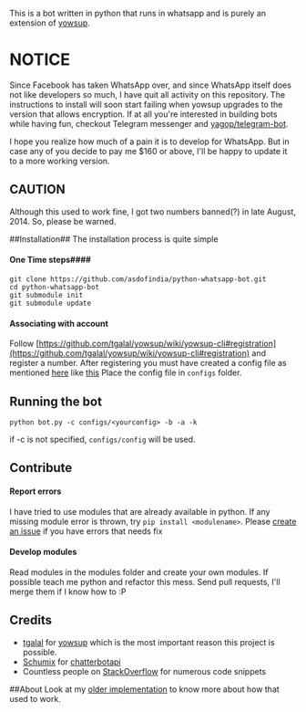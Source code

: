 This is a bot written in python that runs in whatsapp and is purely an extension of [yowsup](https://github.com/tgalal/yowsup).

# NOTICE #
Since Facebook has taken WhatsApp over, and since WhatsApp itself does not like developers so much, I have quit all activity on this repository.
The instructions to install will soon start failing when yowsup upgrades to the version that allows encryption.
If at all you're interested in building bots while having fun, checkout Telegram messenger and [yagop/telegram-bot](https://github.com/yagop/telegram-bot).

I hope you realize how much of a pain it is to develop for WhatsApp. But in case any of you decide to pay me $160 or above, I'll be happy to update it to a more working version. 

## CAUTION ##
Although this used to work fine, I got two numbers banned(?) in late August, 2014.
So, please be warned.

##Installation##
The installation process is quite simple

#### One Time steps####

    git clone https://github.com/asdofindia/python-whatsapp-bot.git
    cd python-whatsapp-bot
    git submodule init
    git submodule update

#### Associating with account ####
Follow [https://github.com/tgalal/yowsup/wiki/yowsup-cli#registration](https://github.com/tgalal/yowsup/wiki/yowsup-cli#registration) and register a number. After registering you must have created a config file as mentioned [here](https://github.com/tgalal/yowsup/wiki/yowsup-cli#your-login-credentials) like [this](https://github.com/tgalal/yowsup/blob/master/src/config.example)
Place the config file in `configs` folder.

## Running the bot ##
    python bot.py -c configs/<yourconfig> -b -a -k

if -c is not specified, `configs/config` will be used.

## Contribute ##

#### Report errors ###
I have tried to use modules that are already available in python. If any missing module error is thrown, try `pip install <modulename>`.
Please [create an issue](https://github.com/asdofindia/python-whatsapp-bot/issues) if you have errors that needs fix

#### Develop modules ####
Read modules in the modules folder and create your own modules.
If possible teach me python and refactor this mess.
Send pull requests, I'll merge them if I know how to :P


## Credits ##
* [tgalal](https://github.com/tgalal) for [yowsup](https://github.com/tgalal/yowsup) which is the most important reason this project is possible.
* [Schumix](https://github.com/Schumix) for [chatterbotapi](https://github.com/Schumix/ChatterBotApi)
* Countless people on [StackOverflow](http://stackoverflow.com) for numerous code snippets


##About
Look at my [older implementation](https://github.com/asdofindia/pyWhatsapp) to know more about how that used to work.
